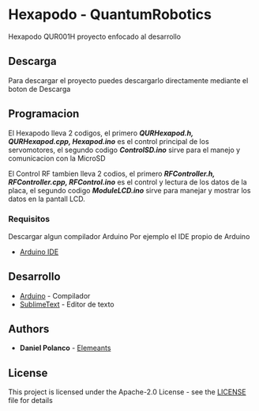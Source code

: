 # Hexapodo - QuantumRobotics
Hexapodo QUR001H proyecto enfocado al desarrollo 

## Descarga
Para descargar el proyecto puedes descargarlo directamente mediante el boton de Descarga 

## Programacion
El Hexapodo lleva 2 codigos, el primero ***QURHexapod.h, QURHexapod.cpp, Hexapod.ino*** es el control principal de los servomotores, el segundo codigo ***ControlSD.ino*** sirve para el manejo y comunicacion con la MicroSD

El Control RF tambien lleva 2 codios, el primero ***RFController.h, RFController.cpp, RFControl.ino*** es el control y lectura de los datos de la placa, el segundo codigo ***ModuleLCD.ino*** sirve para manejar y mostrar los datos en la pantall LCD.

### Requisitos
Descargar algun compilador Arduino
Por ejemplo el IDE propio de Arduino
* [Arduino IDE](https://www.arduino.cc/en/Main/Software)

## Desarrollo
* [Arduino](https://www.arduino.cc/) - Compilador
* [SublimeText](https://www.sublimetext.com/) - Editor de texto 

## Authors
* **Daniel Polanco** - [Elemeants](https://github.com/Elemeants/)

## License
This project is licensed under the Apache-2.0 License - see the [LICENSE](LICENSE) file for details